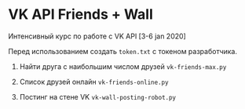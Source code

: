 # VK API Friends + Wall

Интенсивный курс по работе с VK API [3-6 jan 2020]

Перед использованием создать ```token.txt``` с токеном разработчика.

1. Найти друга с наибольшим числом друзей
```vk-friends-max.py```

2. Cписок друзей онлайн
```vk-friends-online.py```    

3. Постинг на стене VK
```vk-wall-posting-robot.py```
